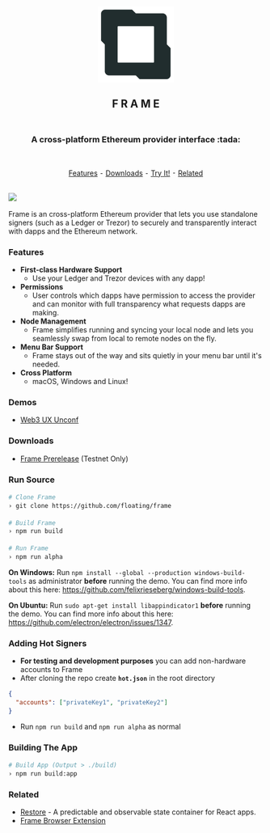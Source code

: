 <h2 align="center">
  <br>
  <img src="/asset/png/FrameLogo512.png?raw=true" alt="Frame" width="150" />
  <br>
  <br>
  F R A M E
  <br>
  <br>
</h2>

<h3 align="center">A cross-platform Ethereum provider interface :tada:</h3>
<br>
<p align="center">
  <a href="#features">Features</a> ⁃
  <a href="#downloads">Downloads</a> ⁃
  <a href="#try-it">Try It!</a> ⁃
  <a href="#related">Related</a>
</p>
<br>

<img src="/asset/demo/Frame0-0-4.gif?raw=true" />

Frame is an cross-platform Ethereum provider that lets you use standalone signers (such as a Ledger or Trezor) to securely and transparently interact with dapps and the Ethereum network.

### Features
- **First-class Hardware Support**
  - Use your Ledger and Trezor devices with any dapp!
- **Permissions**
  - User controls which dapps have permission to access the provider and can monitor with full transparency what requests dapps are making.
- **Node Management**
  - Frame simplifies running and syncing your local node and lets you seamlessly swap from local to remote nodes on the fly.
- **Menu Bar Support**
  - Frame stays out of the way and sits quietly in your menu bar until it's needed.
- **Cross Platform**
  - macOS, Windows and Linux!

### Demos
  - [Web3 UX Unconf](https://www.youtube.com/watch?v=3ILPm8qpWfQ)

### Downloads
  - [Frame Prerelease](https://github.com/floating/frame/releases) (Testnet Only)

### Run Source
```bash
# Clone Frame
› git clone https://github.com/floating/frame

# Build Frame
› npm run build

# Run Frame
› npm run alpha
```

**On Windows:** Run `npm install --global --production windows-build-tools` as administrator **before** running the demo. You can find more info about this here: https://github.com/felixrieseberg/windows-build-tools.

**On Ubuntu:** Run `sudo apt-get install libappindicator1` **before** running the demo. You can find more info about this here: https://github.com/electron/electron/issues/1347.

### Adding Hot Signers
  - **For testing and development purposes** you can add non-hardware accounts to Frame
  - After cloning the repo create **`hot.json`** in the root directory
  ```json
  {
    "accounts": ["privateKey1", "privateKey2"]
  } 
  ```
  - Run `npm run build` and `npm run alpha` as normal

### Building The App
  ```bash
  # Build App (Output > ./build)
  › npm run build:app
  ```

### Related
  - [Restore](https://github.com/floating/restore) - A predictable and observable state container for React apps.
  - [Frame Browser Extension](https://github.com/floating/frame-extension)
